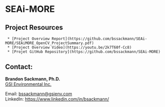 # SEAi-MORE

## Project Resources
     * [Project Overview Report](https://github.com/bssackmann/SEAi-MORE/SEAiMORE_OpenCV_ProjectSummary.pdf)
     * [Project Overview Video](https://youtu.be/2k7T60f-Cc8)
     * [Projet GitHub Repository](https://github.com/bssackmann/SEAi-MORE)

## Contact:
**Brandon Sackmann, Ph.D.**  
[GSI Environmental Inc.](https://www.gsi-net.com/en/)

Email:    bssackmann@gsienv.com  
LinkedIn: https://www.linkedin.com/in/bsackmann/
